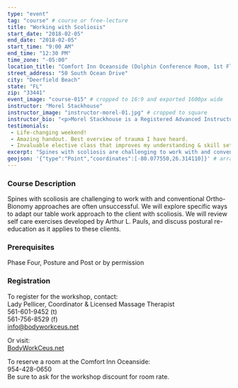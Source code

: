 ```yaml
---
type: "event"
tag: "course" # course or free-lecture
title: "Working with Scoliosis"
start_date: "2018-02-05"
end_date: "2018-02-05"
start_time: "9:00 AM"
end_time: "12:30 PM"
time_zone: "-05:00"
location_title: "Comfort Inn Oceanside (Dolphin Conference Room, 1st Floor)"
street_address: "50 South Ocean Drive"
city: "Deerfield Beach"
state: "FL"
zip: "33441"
event_image: "course-015" # cropped to 16:9 and exported 1600px wide 
instructor: "Morel Stackhouse"
instructor_image: "instructor-morel-01.jpg" # cropped to square
instructor_bio: "<p>Morel Stackhouse is a Registered Advanced Instructor with the Society of Ortho-Bionomy International. She began her study of Ortho-Bionomy in 1984 and was fortunate to have studied with Arthur Lincoln Pauls D.O., the system's Founder.</p><p>Morel has been teaching throughout the US since 1989. She enjoys introducing this bodywork system to others and working with students to develop their skill and confidence as they grow with the work. She is approved by the National Certification Board for Therapeutic Massage and Bodywork (NCBTMB) as a Continuing Education Approved Provider.</p>."
testimonials:
 - Life-changing weekend!
 - Amazing handout. Best overview of trauma I have heard.
 - Invaluable elective class that improves my understanding & skill set when working with clients who have scars or fractures.
excerpt: "Spines with scoliosis are challenging to work with and conventional Ortho-Bionomy approaches are often unsuccessful. We will explore specific ways to adapt our table work approach to the client with scoliosis. We will review self care exercises developed by Arthur L. Pauls, and discuss postural re-education as it applies to these clients."
geojson: '{"type":"Point","coordinates":[-80.077550,26.314110]}' # array format: [lon, lat]
---
```


### Course Description

Spines with scoliosis are challenging to work with and conventional Ortho-Bionomy approaches are often unsuccessful. We will explore specific ways to adapt our table work approach to the client with scoliosis. We will review self care exercises developed by Arthur L. Pauls, and discuss postural re-education as it applies to these clients.

### Prerequisites

Phase Four, Posture and Post or by permission

### Registration

To register for the workshop, contact:  
Lady Pellicer, Coordinator & Licensed Massage Therapist  
561-601-9452 (t)     
561-756-8529 (f)  
info@bodyworkceus.net  

Or visit:  
[BodyWorkCeus.net](http://www.bodyworkceus.net/)  
  
To reserve a room at the Comfort Inn Oceanside:  
954-428-0650  
Be sure to ask for the workshop discount for room rate.  
